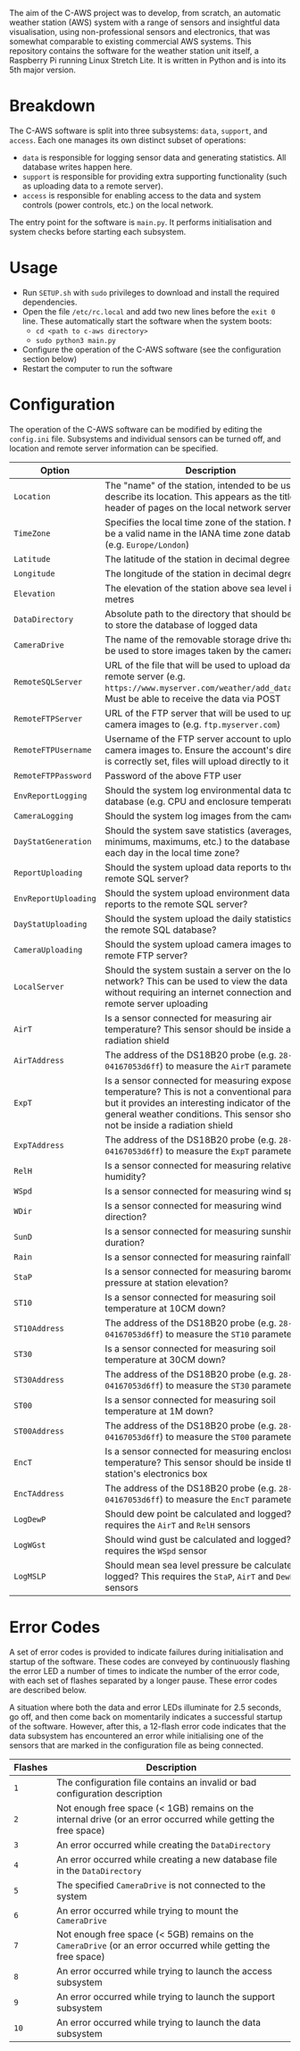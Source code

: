 The aim of the C-AWS project was to develop, from scratch, an automatic weather station (AWS) system with a range of sensors and insightful data visualisation, using non-professional sensors and electronics, that was somewhat comparable to existing commercial AWS systems. This repository contains the software for the weather station unit itself, a Raspberry Pi running Linux Stretch Lite. It is written in Python and is into its 5th major version.

# Breakdown
The C-AWS software is split into three subsystems: `data`, `support`, and `access`. Each one manages its own distinct subset of operations:
- `data` is responsible for logging sensor data and generating statistics. All database writes happen here.
- `support` is responsible for providing extra supporting functionality (such as uploading data to a remote server).
- `access` is responsible for enabling access to the data and system controls (power controls, etc.) on the local network.

The entry point for the software is `main.py`. It performs initialisation and system checks before starting each subsystem.

# Usage
- Run `SETUP.sh` with `sudo` privileges to download and install the required dependencies.
- Open the file `/etc/rc.local` and add two new lines before the `exit 0` line. These automatically start the software when the system boots:
    - `cd <path to c-aws directory>`
    - `sudo python3 main.py`
- Configure the operation of the C-AWS software (see the configuration section below)
- Restart the computer to run the software

# Configuration
The operation of the C-AWS software can be modified by editing the `config.ini` file. Subsystems and individual sensors can be turned off, and location and remote server information can be specified.

|Option|Description|
|--|--|
|`Location`|The "name" of the station, intended to be used to describe its location. This appears as the title and header of pages on the local network server|
|`TimeZone`|Specifies the local time zone of the station. Must be a valid name in the IANA time zone database (e.g. `Europe/London`)|
|`Latitude`|The latitude of the station in decimal degrees|
|`Longitude`|The longitude of the station in decimal degrees|
|`Elevation`|The elevation of the station above sea level in metres|
|`DataDirectory`|Absolute path to the directory that should be used to store the database of logged data|
|`CameraDrive`|The name of the removable storage drive that will be used to store images taken by the camera|
|`RemoteSQLServer`|URL of the file that will be used to upload data to a remote server (e.g. `https://www.myserver.com/weather/add_data.php`). Must be able to receive the data via POST
|`RemoteFTPServer`|URL of the FTP server that will be used to upload camera images to (e.g. `ftp.myserver.com`)|
|`RemoteFTPUsername`|Username of the FTP server account to upload camera images to. Ensure the account's directory is correctly set, files will upload directly to it|
|`RemoteFTPPassword`|Password of the above FTP user|
|`EnvReportLogging`|Should the system log environmental data to the database (e.g. CPU and enclosure temperatures)?|
|`CameraLogging`|Should the system log images from the camera?|
|`DayStatGeneration`|Should the system save statistics (averages, minimums, maximums, etc.) to the database for each day in the local time zone?|
|`ReportUploading`|Should the system upload data reports to the remote SQL server?|
|`EnvReportUploading`|Should the system upload environment data reports to the remote SQL server?|
|`DayStatUploading`|Should the system upload the daily statistics to the remote SQL database?|
|`CameraUploading`|Should the system upload camera images to the remote FTP server?|
|`LocalServer`|Should the system sustain a server on the local network? This can be used to view the data without requiring an internet connection and remote server uploading
|`AirT`|Is a sensor connected for measuring air temperature? This sensor should be inside a radiation shield
|`AirTAddress`|The address of the DS18B20 probe (e.g. `28-04167053d6ff`) to measure the `AirT` parameter
|`ExpT`|Is a sensor connected for measuring exposed temperature? This is not a conventional parameter but it provides an interesting indicator of the general weather conditions. This sensor should not be inside a radiation shield
|`ExpTAddress`|The address of the DS18B20 probe (e.g. `28-04167053d6ff`) to measure the `ExpT` parameter
|`RelH`|Is a sensor connected for measuring relative humidity?|
|`WSpd`|Is a sensor connected for measuring wind speed?|
|`WDir`|Is a sensor connected for measuring wind direction?|
|`SunD`|Is a sensor connected for measuring sunshine duration?|
|`Rain`|Is a sensor connected for measuring rainfall?|
|`StaP`|Is a sensor connected for measuring barometric pressure at station elevation?|
|`ST10`|Is a sensor connected for measuring soil temperature at 10CM down?
|`ST10Address`|The address of the DS18B20 probe (e.g. `28-04167053d6ff`) to measure the `ST10` parameter
|`ST30`|Is a sensor connected for measuring soil temperature at 30CM down?
|`ST30Address`|The address of the DS18B20 probe (e.g. `28-04167053d6ff`) to measure the `ST30` parameter
|`ST00`|Is a sensor connected for measuring soil temperature at 1M down?
|`ST00Address`|The address of the DS18B20 probe (e.g. `28-04167053d6ff`) to measure the `ST00` parameter
|`EncT`|Is a sensor connected for measuring enclosure temperature? This sensor should be inside the station's electronics box
|`EncTAddress`|The address of the DS18B20 probe (e.g. `28-04167053d6ff`) to measure the `EncT` parameter
|`LogDewP`|Should dew point be calculated and logged? This requires the `AirT` and `RelH` sensors|
|`LogWGst`|Should wind gust be calculated and logged? This requires the `WSpd` sensor|
|`LogMSLP`|Should mean sea level pressure be calculated and logged? This requires the `StaP`, `AirT` and `DewP` sensors|

# Error Codes
A set of error codes is provided to indicate failures during initialisation and startup of the software. These codes are conveyed by continuously flashing the error LED a number of times to indicate the number of the error code, with each set of flashes separated by a longer pause. These error codes are described below.

A situation where both the data and error LEDs illuminate for 2.5 seconds, go off, and then come back on momentarily indicates a successful startup of the software. However, after this, a 12-flash error code indicates that the data subsystem has encountered an error while initialising one of the sensors that are marked in the configuration file as being connected.

|Flashes|Description|
|--|--|
|`1`|The configuration file contains an invalid or bad configuration description|
|`2`|Not enough free space (< 1GB) remains on the internal drive (or an error occurred while getting the free space)|
|`3`|An error occurred while creating the `DataDirectory`|
|`4`|An error occurred while creating a new database file in the `DataDirectory`|
|`5`|The specified `CameraDrive` is not connected to the system|
|`6`|An error occurred while trying to mount the `CameraDrive`|
|`7`|Not enough free space (< 5GB) remains on the `CameraDrive` (or an error occurred while getting the free space)|
|`8`|An error occurred while trying to launch the access subsystem|
|`9`|An error occurred while trying to launch the support subsystem|
|`10`|An error occurred while trying to launch the data subsystem|